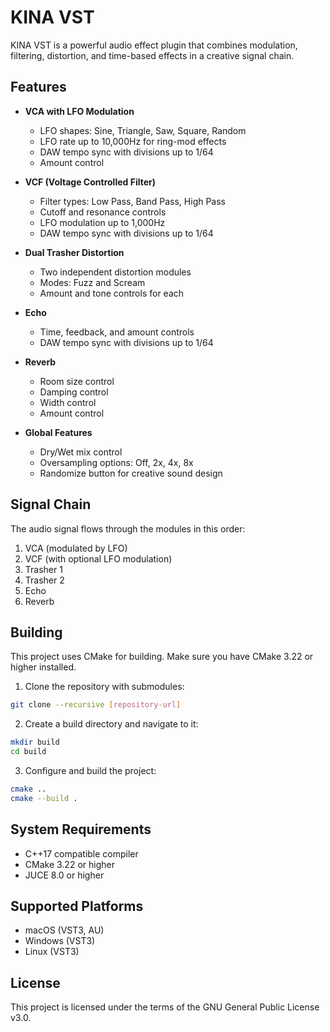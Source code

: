 # KINA VST

KINA VST is a powerful audio effect plugin that combines modulation, filtering, distortion, and time-based effects in a creative signal chain.

## Features

- **VCA with LFO Modulation**
  - LFO shapes: Sine, Triangle, Saw, Square, Random
  - LFO rate up to 10,000Hz for ring-mod effects
  - DAW tempo sync with divisions up to 1/64
  - Amount control

- **VCF (Voltage Controlled Filter)**
  - Filter types: Low Pass, Band Pass, High Pass
  - Cutoff and resonance controls
  - LFO modulation up to 1,000Hz
  - DAW tempo sync with divisions up to 1/64

- **Dual Trasher Distortion**
  - Two independent distortion modules
  - Modes: Fuzz and Scream
  - Amount and tone controls for each

- **Echo**
  - Time, feedback, and amount controls
  - DAW tempo sync with divisions up to 1/64

- **Reverb**
  - Room size control
  - Damping control
  - Width control
  - Amount control

- **Global Features**
  - Dry/Wet mix control
  - Oversampling options: Off, 2x, 4x, 8x
  - Randomize button for creative sound design

## Signal Chain

The audio signal flows through the modules in this order:
1. VCA (modulated by LFO)
2. VCF (with optional LFO modulation)
3. Trasher 1
4. Trasher 2
5. Echo
6. Reverb

## Building

This project uses CMake for building. Make sure you have CMake 3.22 or higher installed.

1. Clone the repository with submodules:
```bash
git clone --recursive [repository-url]
```

2. Create a build directory and navigate to it:
```bash
mkdir build
cd build
```

3. Configure and build the project:
```bash
cmake ..
cmake --build .
```

## System Requirements

- C++17 compatible compiler
- CMake 3.22 or higher
- JUCE 8.0 or higher

## Supported Platforms

- macOS (VST3, AU)
- Windows (VST3)
- Linux (VST3)

## License

This project is licensed under the terms of the GNU General Public License v3.0. 